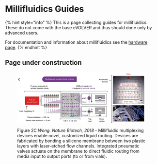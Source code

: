 # Millifluidics Guides

{% hint style="info" %}
This is a page collecting guides for millifluidics. These do not come with the base eVOLVER and thus should done only by advanced users.

For documentation and information about millifluidics see the [hardware page](../../hardware/overview-of-millifluidics/).
{% endhint %}

## Page under construction

<figure><img src="../../.gitbook/assets/image (3) (2).png" alt=""><figcaption><p>Figure 2C <em>Wong. Nature Biotech, 2018</em> - Millifluidic multiplexing devices enable novel, customized liquid routing. Devices are fabricated by bonding a silicone membrane between two plastic layers with laser-etched flow channels. Integrated pneumatic valves actuate on the membrane to direct fluidic routing from media input to output ports (to or from vials).</p></figcaption></figure>

